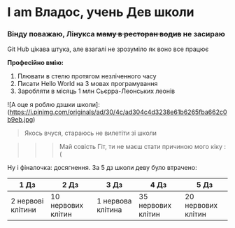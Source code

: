 # I am Владос, учень Дев школи 

### Вінду поважаю, Лінукса ~~маму в ресторан водив~~ не засираю 
Git Hub цікава штука, але взагалі не зрозуміло як воно все працює

**Професійно вмію:**
1. Плювати в стелю протягом незліченного часу
2. Писати Hello World на 3 мовах програмування
3. Заробляти в місяць 1 млн Сьєрра-Леонських леонів

![А оце я роблю дзшки школи]:(https://i.pinimg.com/originals/ad/30/4c/ad304c4d3238e61b6265fba662c0b9eb.jpg)

>Якось вчуся, стараюсь не вилетіти зі школи 

>>>Май совість Гіт, ти не маєш стати причиною мого кіку :(

Ну і фіналочка: досягнення. За 5 дз школи деву було втрачено:

| 1 Дз              | 2 Дз                | 3 Дз              | 4 Дз               | 5 Дз               |
|-------------------|---------------------|-------------------|--------------------|--------------------|
| 2 нервові клітини | 10 нервових клітин  | 1 нервова клітина | 35 нервових клітин | 20 нервових клітин |
